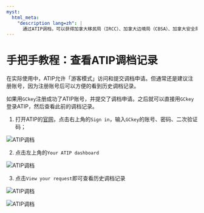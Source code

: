 ```yaml
---
myst:
  html_meta:
    "description lang=zh": |
      通过ATIP调档，可以获得加拿大移民局（IRCC）、加拿大边境局（CBSA）、加拿大安全局（CSIS）在处理签证申请时的相关信息。
---
```


# 手把手教程：查看ATIP调档记录

在实际使用中，ATIP允许「游客模式」访问和提交调档申请。但通常还是建议注册账号，因为注册账号后可以方便的看到历史调档记录。

如果用`GCkey`注册成功了ATIP账号，并提交了调档申请。之后就可以直接用`GCkey`登录ATIP，然后查看此前的调档记录。

1. 打开ATIP的<a href="https://atip-aiprp.tbs-sct.gc.ca/en/Home/Privacy" target="_blank">官网</a>，点击右上角的`Sign in`，输入`GCkey`的账号、密码、二次验证码；

![ATIP调档](/_static/images/guide/tools_official/atip/account/01.png)


2. 点击左上角的`Your ATIP dashboard`


![ATIP调档](/_static/images/guide/tools_official/atip/account/30.png)


3. 点击`View your request`即可查看历史调档记录

![ATIP调档](/_static/images/guide/tools_official/atip/account/31.png)

![ATIP调档](/_static/images/guide/tools_official/atip/account/32.png)